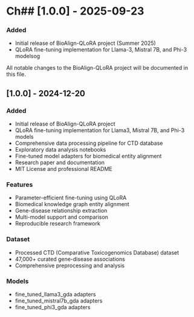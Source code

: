 # Ch## [1.0.0] - 2025-09-23

### Added
- Initial release of BioAlign-QLoRA project (Summer 2025)
- QLoRA fine-tuning implementation for Llama-3, Mistral 7B, and Phi-3 modelsog

All notable changes to the BioAlign-QLoRA project will be documented in this file.

## [1.0.0] - 2024-12-20

### Added
- Initial release of BioAlign-QLoRA project
- QLoRA fine-tuning implementation for Llama3, Mistral 7B, and Phi-3 models
- Comprehensive data processing pipeline for CTD database
- Exploratory data analysis notebooks
- Fine-tuned model adapters for biomedical entity alignment
- Research paper and documentation
- MIT License and professional README

### Features
- Parameter-efficient fine-tuning using QLoRA
- Biomedical knowledge graph entity alignment
- Gene-disease relationship extraction
- Multi-model support and comparison
- Reproducible research framework

### Dataset
- Processed CTD (Comparative Toxicogenomics Database) dataset
- 47,000+ curated gene-disease associations
- Comprehensive preprocessing and analysis

### Models
- fine_tuned_llama3_gda adapters
- fine_tuned_mistral7b_gda adapters  
- fine_tuned_phi3_gda adapters